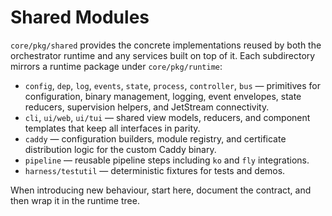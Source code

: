 # Shared Modules

`core/pkg/shared` provides the concrete implementations reused by both the orchestrator runtime and any services built on top of it. Each subdirectory mirrors a runtime package under `core/pkg/runtime`:

- `config`, `dep`, `log`, `events`, `state`, `process`, `controller`, `bus` — primitives for configuration, binary management, logging, event envelopes, state reducers, supervision helpers, and JetStream connectivity.
- `cli`, `ui/web`, `ui/tui` — shared view models, reducers, and component templates that keep all interfaces in parity.
- `caddy` — configuration builders, module registry, and certificate distribution logic for the custom Caddy binary.
- `pipeline` — reusable pipeline steps including `ko` and `fly` integrations.
- `harness/testutil` — deterministic fixtures for tests and demos.

When introducing new behaviour, start here, document the contract, and then wrap it in the runtime tree.
